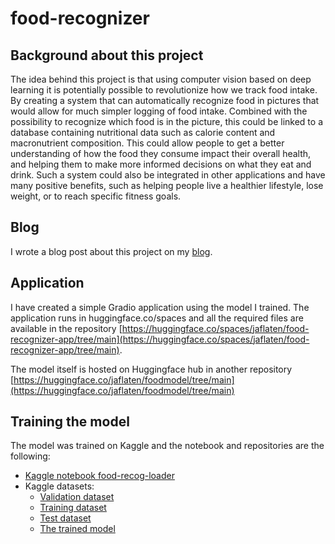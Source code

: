 # food-recognizer

## Background about this project 

The idea behind this project is that using computer vision based on deep learning it is potentially possible to revolutionize how we track food intake. By creating a system that can automatically recognize food in pictures that would allow for much simpler logging of food intake. Combined with the possibility to recognize which food is in the picture, this could be linked to a database containing nutritional data such as calorie content and macronutrient composition. This could allow people to get a better understanding of how the food they consume impact their overall health, and helping them to make more informed decisions on what they eat and drink. Such a system could also be integrated in other applications and have many positive benefits, such as helping people live a healthier lifestyle, lose weight, or to reach specific fitness goals. 

## Blog
I wrote a blog post about this project on my [blog](https://ja.flaten.dev/blog/food-recognizer-ai/).

## Application 
I have created a simple Gradio application using the model I trained. The application runs in huggingface.co/spaces and all the required files are available in the repository [https://huggingface.co/spaces/jaflaten/food-recognizer-app/tree/main](https://huggingface.co/spaces/jaflaten/food-recognizer-app/tree/main).

The model itself is hosted on Huggingface hub in another repository [https://huggingface.co/jaflaten/foodmodel/tree/main](https://huggingface.co/jaflaten/foodmodel/tree/main)

## Training the model

The model was trained on Kaggle and the notebook and repositories are the following:

- [Kaggle notebook food-recog-loader](https://www.kaggle.com/code/jaflaten/food-recog-loader/notebook?scriptVersionId=124909439) 
- Kaggle datasets:
    - [Validation dataset](https://www.kaggle.com/datasets/jaflaten/food-validation)
    - [Training dataset](https://www.kaggle.com/datasets/jaflaten/food-training)
    - [Test dataset](https://www.kaggle.com/datasets/jaflaten/food-testing)
    - [The trained model](https://www.kaggle.com/datasets/jaflaten/foodmodel)


